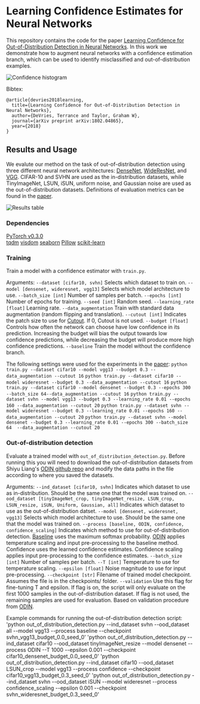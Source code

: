 # Learning Confidence Estimates for Neural Networks

This repository contains the code for the paper [Learning Confidence for Out-of-Distribution Detection in Neural Networks](https://arxiv.org/abs/1802.04865). In this work we demonstrate how to augment neural networks with a confidence estimation branch, which can be used to identify misclassified and out-of-distribution examples. 
  
![Confidence histogram](https://github.com/uoguelph-mlrg/Confidence_Estimation/blob/master/figures/confidence_histogram.png  "Confidence estimates used to separate CIFAR-10 (in-distribution) from TinyImageNet, LSUN, and iSUN datasets (out-of-distribution).")

Bibtex:  
```
@article{devries2018learning,
  title={Learning Confidence for Out-of-Distribution Detection in Neural Networks},
  author={DeVries, Terrance and Taylor, Graham W},
  journal={arXiv preprint arXiv:1802.04865},
  year={2018}
}
```

## Results and Usage   
We evalute our method on the task of out-of-distribution detection using three different neural network architectures: [DenseNet](https://arxiv.org/abs/1608.06993), [WideResNet](https://arxiv.org/abs/1605.07146), and [VGG](https://arxiv.org/abs/1409.1556). CIFAR-10 and SVHN are used as the in-distribution datasets, while TinyImageNet, LSUN, iSUN, uniform noise, and Gaussian noise are used as the out-of-distribution datasets. Definitions of evaluation metrics can be found in the [paper](https://arxiv.org/abs/1802.04865).

![Results table](https://github.com/uoguelph-mlrg/Confidence_Estimation/blob/master/figures/results_table.png  "Results table")

### Dependencies  
[PyTorch v0.3.0](http://pytorch.org/)  
[tqdm](https://pypi.python.org/pypi/tqdm)
[visdom](https://github.com/facebookresearch/visdom)
[seaborn](https://seaborn.pydata.org/)
[Pillow](http://python-pillow.org/)
[scikit-learn](http://scikit-learn.org/stable/)

### Training

Train a model with a confidence estimator with `train.py`.

Arguments:
`--dataset [cifar10, svhn]`
    Selects which dataset to train on.
`--model [densenet, wideresnet, vgg13]`
    Selects which model architecture to use.
`--batch_size [int]`
    Number of samples per batch.
`--epochs [int]`
    Number of epochs for training.
`--seed [int]`
    Random seed.
`--learning_rate [float]`
    Learning rate.
`--data_augmentation`
    Train with standard data augmentation (random flipping and translation).
`--cutout [int]`
    Indicates the patch size to use for [Cutout](https://arxiv.org/abs/1708.04552). If 0, Cutout is not used.
`--budget [float]`
    Controls how often the network can choose have low confidence in its prediction. Increasing the budget will bias the output towards low confidence predictions, while decreasing the budget will produce more high confidence predictions.
`--baseline`
    Train the model without the confidence branch.

The following settings were used for the experiments in the [paper](https://arxiv.org/abs/1802.04865):
`python train.py --dataset cifar10 --model vgg13 --budget 0.3 --data_augmentation --cutout 16`
`python train.py --dataset cifar10 --model wideresnet --budget 0.3 --data_augmentation --cutout 16`
`python train.py --dataset cifar10 --model densenet --budget 0.3 --epochs 300 --batch_size 64--data_augmentation --cutout 16`
`python train.py --dataset svhn --model vgg13 --budget 0.3 --learning_rate 0.01 --epochs 160 --data_augmentation --cutout 20`
`python train.py --dataset svhn --model wideresnet --budget 0.3 --learning_rate 0.01 --epochs 160 --data_augmentation --cutout 20`
`python train.py --dataset svhn --model densenet --budget 0.3 --learning_rate 0.01 --epochs 300 --batch_size 64  --data_augmentation --cutout 20`

### Out-of-distribution detection

Evaluate a trained model with `out_of_distribution_detection.py`. Before running this you will need to download the out-of-distribution datasets from Shiyu Liang's [ODIN github repo](https://github.com/ShiyuLiang/odin-pytorch#downloading--out-of-distribtion-datasets) and modify the data paths in the file according to where you saved the datasets. 

Arguments:
`--ind_dataset [cifar10, svhn]`
    Indicates which dataset to use as in-distribution. Should be the same one that the model was trained on.
`--ood_dataset [tinyImageNet_crop, tinyImageNet_resize, LSUN_crop, LSUN_resize, iSUN, Uniform, Gaussian, all]`
    Indicates which dataset to use as the out-of-distribution datset.
`--model [densenet, wideresnet, vgg13]`
    Selects which model architecture to use. Should be the same one that the model was trained on.
`--process [baseline, ODIN, confidence, confidence_scaling]`
    Indicates which method to use for out-of-distribution detection. [Baseline](https://arxiv.org/abs/1610.02136) uses the maximum softmax probability. [ODIN](https://arxiv.org/abs/1706.02690) applies  temperature scaling and input pre-processing to the baseline method. Confidence uses the learned confidence estimates. Confidence scaling applies input pre-processing to the confidence estimates.
`--batch_size [int]`
    Number of samples per batch.
`--T [int]`
    Temperature to use for temperature scaling.
`--epsilon [float]`
    Noise magnitude to use for input pre-processing.
`--checkpoint [str]`
    Filename of trained model checkpoint. Assumes the file is in the checkpoints/ folder.
`--validation`
    Use this flag for fine-tuning T and epsilon. If flag is on, the script will only evaluate on the first 1000 samples in the out-of-distribution dataset. If flag is not used, the remaining samples are used for evaluation. Based on validation procedure from [ODIN](https://arxiv.org/abs/1706.02690).

Example commands for running the out-of-distribution detection script:
'python out_of_distribution_detection.py --ind_dataset svhn --ood_dataset all --model vgg13 --process baseline --checkpoint svhn_vgg13_budget_0.0_seed_0'
'python out_of_distribution_detection.py --ind_dataset cifar10 --ood_dataset tinyImageNet_resize --model densenet --process ODIN --T 1000 --epsilon 0.001 --checkpoint cifar10_densenet_budget_0.0_seed_0'
'python out_of_distribution_detection.py --ind_dataset cifar10 --ood_dataset LSUN_crop --model vgg13 --process confidence --checkpoint cifar10_vgg13_budget_0.3_seed_0'
'python out_of_distribution_detection.py --ind_dataset svhn --ood_dataset iSUN --model wideresnet --process confidence_scaling --epsilon 0.001 --checkpoint svhn_wideresnet_budget_0.3_seed_0'
